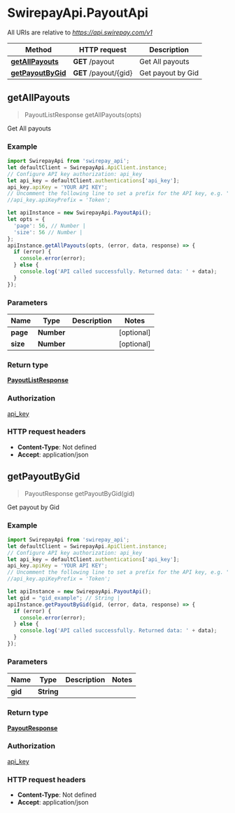 # SwirepayApi.PayoutApi

All URIs are relative to *https://api.swirepay.com/v1*

Method | HTTP request | Description
------------- | ------------- | -------------
[**getAllPayouts**](PayoutApi.md#getAllPayouts) | **GET** /payout | Get All payouts
[**getPayoutByGid**](PayoutApi.md#getPayoutByGid) | **GET** /payout/{gid} | Get payout by Gid



## getAllPayouts

> PayoutListResponse getAllPayouts(opts)

Get All payouts

### Example

```javascript
import SwirepayApi from 'swirepay_api';
let defaultClient = SwirepayApi.ApiClient.instance;
// Configure API key authorization: api_key
let api_key = defaultClient.authentications['api_key'];
api_key.apiKey = 'YOUR API KEY';
// Uncomment the following line to set a prefix for the API key, e.g. "Token" (defaults to null)
//api_key.apiKeyPrefix = 'Token';

let apiInstance = new SwirepayApi.PayoutApi();
let opts = {
  'page': 56, // Number | 
  'size': 56 // Number | 
};
apiInstance.getAllPayouts(opts, (error, data, response) => {
  if (error) {
    console.error(error);
  } else {
    console.log('API called successfully. Returned data: ' + data);
  }
});
```

### Parameters


Name | Type | Description  | Notes
------------- | ------------- | ------------- | -------------
 **page** | **Number**|  | [optional] 
 **size** | **Number**|  | [optional] 

### Return type

[**PayoutListResponse**](PayoutListResponse.md)

### Authorization

[api_key](../README.md#api_key)

### HTTP request headers

- **Content-Type**: Not defined
- **Accept**: application/json


## getPayoutByGid

> PayoutResponse getPayoutByGid(gid)

Get payout by Gid

### Example

```javascript
import SwirepayApi from 'swirepay_api';
let defaultClient = SwirepayApi.ApiClient.instance;
// Configure API key authorization: api_key
let api_key = defaultClient.authentications['api_key'];
api_key.apiKey = 'YOUR API KEY';
// Uncomment the following line to set a prefix for the API key, e.g. "Token" (defaults to null)
//api_key.apiKeyPrefix = 'Token';

let apiInstance = new SwirepayApi.PayoutApi();
let gid = "gid_example"; // String | 
apiInstance.getPayoutByGid(gid, (error, data, response) => {
  if (error) {
    console.error(error);
  } else {
    console.log('API called successfully. Returned data: ' + data);
  }
});
```

### Parameters


Name | Type | Description  | Notes
------------- | ------------- | ------------- | -------------
 **gid** | **String**|  | 

### Return type

[**PayoutResponse**](PayoutResponse.md)

### Authorization

[api_key](../README.md#api_key)

### HTTP request headers

- **Content-Type**: Not defined
- **Accept**: application/json


